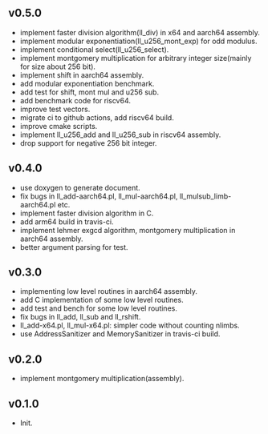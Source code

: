 ## v0.5.0
- implement faster division algorithm(ll_div) in x64 and aarch64 assembly.
- implement modular exponentiation(ll_u256_mont_exp) for odd modulus.
- implement conditional select(ll_u256_select).
- implement montgomery multiplication for arbitrary integer size(mainly for size about 256 bit).
- implement shift in aarch64 assembly.
- add modular exponentiation benchmark.
- add test for shift, mont mul and u256 sub.
- add benchmark code for riscv64.
- improve test vectors.
- migrate ci to github actions, add riscv64 build.
- improve cmake scripts.
- implement ll_u256_add and ll_u256_sub in riscv64 assembly.
- drop support for negative 256 bit integer.

## v0.4.0
- use doxygen to generate document.
- fix bugs in ll_add-aarch64.pl, ll_mul-aarch64.pl, ll_mulsub_limb-aarch64.pl etc.
- implement faster division algorithm in C.
- add arm64 build in travis-ci.
- implement lehmer exgcd algorithm, montgomery multiplication in aarch64 assembly.
- better argument parsing for test.

## v0.3.0
- implementing low level routines in aarch64 assembly.
- add C implementation of some low level routines.
- add test and bench for some low level routines.
- fix bugs in ll_add, ll_sub and ll_rshift.
- ll_add-x64.pl, ll_mul-x64.pl: simpler code without counting nlimbs.
- use AddressSanitizer and MemorySanitizer in travis-ci build.

## v0.2.0
- implement montgomery multiplication(assembly).

## v0.1.0
- Init.